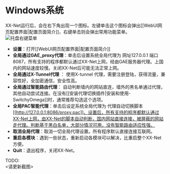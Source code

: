 # Windows系统
XX-Net运行后，会在右下角出现一个图标。左键单击这个图标会弹出[[WebUI网页配置界面|配置页面简介]]，右键单击则会弹出常用功能菜单。<br>
![托盘右键菜单](https://cloud.githubusercontent.com/assets/6830787/9698665/9ccf17a8-53f3-11e5-8c3b-2a8a886cb588.png)<br>
* **设置**：打开[[WebUI网页配置界面|配置页面简介]]<br>
* **全局通过GAE_proxy代理**：单击后设置系统全局代理为 网址127.0.0.1 端口8087，所有支持的程序都默认通过XX-Net上网，经由GAE服务器代理。上国内的网站速度较慢。关闭XX-Net后可能无法正常上网。<br>
* **全局通过X-Tunnel代理** ： 使用X-tunnel 代理，需要注册登陆，获得流量，兼容性好，全加密通信，安全性高。<br>
* **全局通过智能路由代理**： 自动判断墙内的网站直连，墙外的黑名单通过代理，其他自动尝试连接。在没有[[安装代理切换插件|安装和使用-SwitchyOmega]]时，通常推荐勾选这个选项。<br>
* **全局PAC智能代理**：单击后设定系统全局代理为 代理自动切换脚本[[http://127.0.0.1:8086/proxy.pac]]。设置后，所有支持的程序都默认通过XX-Net上网，由XX-Net的脚本自动判断，国内网站直接连接，被屏蔽的网站走代理。判断基于黑白名单，大部分情况可用，没有智能路由适应性强。<br>
* **取消全局代理**：取消一切全局代理设置。所有程序默认直接连接互联网。
* **重启各模块**：遇到一些状态，重新启动各模块可以解决，比重启整个XX-Net方便。
* **Quit**：退出程序，关闭XX-Net。

TODO:  
  <请更新截图>

